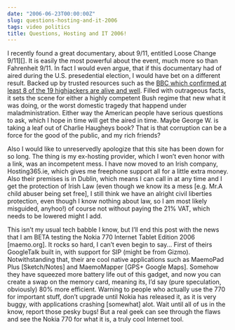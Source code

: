 ```yaml
---
date: "2006-06-23T00:00:00Z"
slug: questions-hosting-and-it-2006
tags: video politics
title: Questions, Hosting and IT 2006!
---
```


I recently found a great documentary, about 9/11, entitled Loose Change
9/11][]. It is easily the most powerful about the event, much more so than
Fahrenheit 9/11. In fact I would even argue, that if this documentary had of
aired during the U.S. presedential election, I would have bet on a different
result. Backed up by trusted resources such as the [BBC which confirmed at
least 8 of the 19 highjackers are alive and well][BBC]. Filled with outrageous
facts, it sets the scene for either a highly competent Bush regime that new
what it was doing, or the worst domestic tragedy that happend under
maladministration. Either way the American people have serious questions to
ask, which I hope in time will get the aired in time. Maybe George W. is
taking a leaf out of Charlie Haugheys book? That is that corruption can be a
force for the good of the public, and my rich friends?
  
Also I would like to unreservedly apologize that this site has been down for
so long. The thing is my ex-hosting provider, which I won’t even honor with a
link, was an incompetent mess. I have now moved to an Irish company,
Hosting365.ie, which gives me freephone support all for a little extra money.
Also their premises is in Dublin, which means I can call in at any time and I
get the protection of Irish Law (even though we know its a mess [e.g. Mr.A
child abuser being set free], I still think we have an alright civil liberties
protection, even though I know nothing about law, so I am most likely
misguided, anyhoo!) of course not without paying the 21% VAT, which needs to
be lowered might I add.

This isn’t my usual tech babble I know, but I’ll end this post with the news
that I am BETA testing the Nokia 770 Internet Tablet Edition 2006 [maemo.org].
It rocks so hard, I can’t even begin to say... First of theirs GoogleTalk built
in, with support for SIP (might be from Gizmo). Notwithstanding that, their
are cool native applications such as MaemoPad Plus [Sketch/Notes] and
MaemoMapper [GPS+ Google Maps]. Somehow they have squeezed more battery life
out of this gadget, and now you can create a swap on the memory card, meaning
its, I’d say (pure speculation, obviously) 80% more efficient. Warning to
people who actually use the 770 for important stuff, don’t upgrade until Nokia
has released it, as it is very buggy, with applications crashing [somewhat]
alot. Wait until all of us in the know, report those pesky bugs! But a real
geek can see through the flaws and see the Nokia 770 for what it is, a truly
cool Internet tool.

[Loose Change 9/11]: http://video.google.com/videoplay?docid=-8260059923762628848 "911 Loose Change 2nd Edition with extra footage"
[BBC]: http://news.bbc.co.uk/2/hi/middle_east/1559151.stm "BBC which confirmed at least 8 of the 19 highjackers are alive and well"
